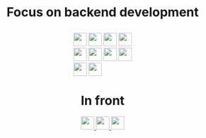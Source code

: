 <center>
  <h1 style=""> Focus on backend development </h1>

  <div style="display: grid; grid-template-columns: auto auto auto auto; gap: 4px; align-items: center; justify-content: center; margin-top: 30px">

  <a href="https://www.typescriptlang.org/">
    <img height="30" src="https://img.shields.io/badge/-TypeScript-FFFAFA?logo=typescript"/>
  </a>

  <a href="http://nestjs.com">
    <img height="30" src="https://img.shields.io/badge/-NestJS-DC143C?logo=nestjs"/>
  </a>

  <a href="https://expressjs.com/">
    <img height="30" src="https://img.shields.io/badge/-Express-32CD32?logo=express"/>
  </a>

  <a href="https://www.docker.com/">
    <img height="30" src="https://img.shields.io/badge/-Docker-FFFAFA?logo=docker"/>
  </a>

  <a href="https://graphql.org/">
    <img height="30" src="https://img.shields.io/badge/-GraphQL-FF00FF?logo=graphql"/>
  </a>

  <a href="https://www.prisma.io/">
    <img height="30" src="https://img.shields.io/badge/-Prisma-191970?logo=prisma"/>
  </a>

  <a href="https://typeorm.io/">
    <img height="30" src="https://img.shields.io/badge/-TypeORM-DEB887?logo=typeorm"/>
  </a>

  <a href="https://www.postgresql.org/">
    <img height="30" src="https://img.shields.io/badge/-PostgresQL-FFFAFA?logo=postgresql"/>
  </a>
  
  <a href="https://typeorm.io/">
    <img height="30" src="https://img.shields.io/badge/-MySQL-FFFAFA?logo=mysql"/>
  </a>

  <a href="https://www.mysql.com/">
    <img height="30" src="https://img.shields.io/badge/-Kafka-2E8B57?logo=apachekafka"/>
  </a>

  </div>

  <h1>In front</h1>

  <a href="https://pt-br.reactjs.org/">
    <img height="30" src="https://img.shields.io/badge/-ReactJS-696969?logo=react"/>
  </a>

  <a href="https://pt-br.reactjs.org/">
    <img height="30" src="https://img.shields.io/badge/-ReactJS-696969?logo=tailwindcss"/>
  </a>

  <a href="https://pt-br.reactjs.org/">
    <img height="30" src="https://img.shields.io/badge/-StyledComponent-696969?logo=styledcomponents"/>
  </a>
</center>
